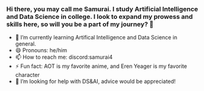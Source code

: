 ### Hi there, you may call me Samurai. I study Artificial Intelligence and Data Science in college. I look to expand my prowess and skills here, so will you be a part of my journey? 👋

<!--
**Samurai412/Samurai412** is a ✨ _special_ ✨ repository because its `README.md` (this file) appears on your GitHub profile.

Here are some ideas to get you started:

- 🔭 I’m currently working on ...
- 🌱 I’m currently learning ...
- 👯 I’m looking to collaborate on ...
 ...
- 💬 Ask me about ...
- 📫 How to reach me: discord:samurai4
- 😄 Pronouns: he/him
- ⚡ Fun fact: ...
-->
- 🌱 I’m currently learning Artifical Intelligence and Data Science in general. 
- 😄 Pronouns: he/him
- 📫 How to reach me: discord:samurai4
- ⚡ Fun fact: AOT is my favorite anime, and Eren Yeager is my favorite character
- 🤔 I’m looking for help with DS&AI, advice would be appreciated! 
